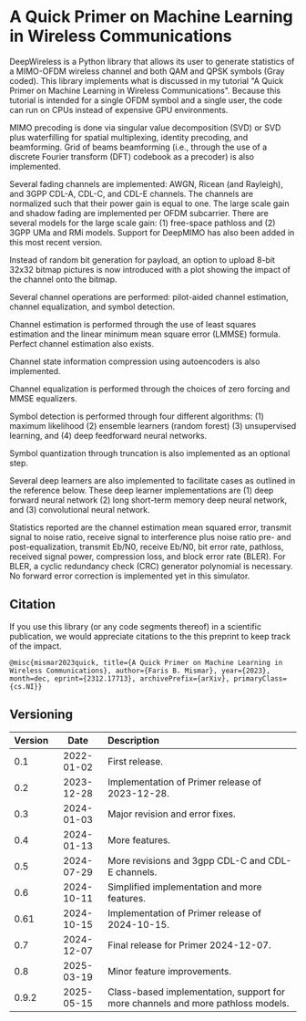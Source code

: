 # A Quick Primer on Machine Learning in Wireless Communications

DeepWireless is a Python library that allows its user to generate statistics of a MIMO-OFDM wireless channel and both QAM and QPSK symbols (Gray coded).  This library implements what is discussed in my tutorial "A Quick Primer on Machine Learning in Wireless Communications".  Because this tutorial is intended for a single OFDM symbol and a single user, the code can run on CPUs instead of expensive GPU environments.

MIMO precoding is done via singular value decomposition (SVD) or SVD plus waterfilling for spatial multiplexing, identity precoding, and beamforming.  Grid of beams beamforming (i.e., through the use of a discrete Fourier transform (DFT) codebook as a precoder) is also implemented.

Several fading channels are implemented: AWGN, Ricean (and Rayleigh), and 3GPP CDL-A, CDL-C, and CDL-E channels.  The channels are normalized such that their power gain is equal to one.  The large scale gain and shadow fading are implemented per OFDM subcarrier.  There are several models for the large scale gain: (1) free-space pathloss and (2)  3GPP UMa and RMi models.  Support for DeepMIMO has also been added in this most recent version.

Instead of random bit generation for payload, an option to upload 8-bit 32x32 bitmap pictures is now introduced with a plot showing the impact of the channel onto the bitmap.

Several channel operations are performed: pilot-aided channel estimation, channel equalization, and symbol detection.

Channel estimation is performed through the use of least squares estimation and the linear minimum mean square error (LMMSE) formula.  Perfect channel estimation also exists.

Channel state information compression using autoencoders is also implemented.

Channel equalization is performed through the choices of zero forcing and MMSE equalizers.

Symbol detection is performed through four different algorithms: (1) maximum likelihood (2) ensemble learners (random forest) (3) unsupervised learning, and (4) deep feedforward neural networks.

Symbol quantization through truncation is also implemented as an optional step.

Several deep learners are also implemented to facilitate cases as outlined in the reference below.  These deep learner implementations are (1) deep forward neural network (2) long short-term memory deep neural network, and (3) convolutional neural network.

Statistics reported are the channel estimation mean squared error, transmit signal to noise ratio, receive signal to interference plus noise ratio pre- and post-equalization, transmit Eb/N0, receive Eb/N0, bit error rate, pathloss, received signal power, compression loss, and block error rate (BLER).  For BLER, a cyclic redundancy check (CRC) generator polynomial is necessary.  No forward error correction is implemented yet in this simulator.

## Citation

If you use this library (or any code segments thereof) in a scientific publication, we would appreciate citations to the this preprint to keep track of the impact.

`@misc{mismar2023quick, title={A Quick Primer on Machine Learning in Wireless Communications}, author={Faris B. Mismar}, year={2023}, month=dec, eprint={2312.17713}, archivePrefix={arXiv}, primaryClass={cs.NI}}`

## Versioning

| Version        | Date           | Description  |
| ------------- |:----------------:| :-----|
| 0.1      | 2022-01-02 | First release. |
| 0.2      | 2023-12-28 | Implementation of Primer release of 2023-12-28. |
| 0.3      | 2024-01-03 | Major revision and error fixes. |
| 0.4      | 2024-01-13 | More features. |
| 0.5      | 2024-07-29 | More revisions and 3gpp CDL-C and CDL-E channels. |
| 0.6      | 2024-10-11 | Simplified implementation and more features. |
| 0.61     | 2024-10-15 | Implementation of Primer release of 2024-10-15. |
| 0.7      | 2024-12-07 | Final release for Primer 2024-12-07. |
| 0.8      | 2025-03-19 | Minor feature improvements. |
| 0.9.2    | 2025-05-15 | Class-based implementation, support for more channels and more pathloss models. |
